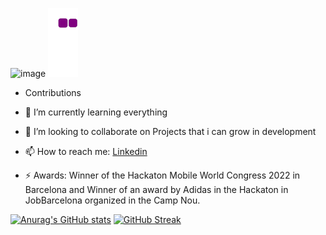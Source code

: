 ![image](https://user-images.githubusercontent.com/87933510/171720654-14618145-1a1b-42e0-853c-0704c0494649.png)
![snake gif](https://github.com/erickayalarias/erickayalarias/blob/output/github-contribution-grid-snake.gif)
- Contributions

- 🌱 I’m currently learning everything
- 👯 I’m looking to collaborate on Projects that i can grow in development
- 📫 How to reach me: [Linkedin](https://www.linkedin.com/in/erick-ayala-arias/)
- ⚡ Awards: Winner of the Hackaton Mobile World Congress 2022 in Barcelona and Winner of an award by Adidas in the Hackaton in JobBarcelona organized in the Camp Nou.


[![Anurag's GitHub stats](https://github-readme-stats.vercel.app/api?username=erickayalarias)](https://github.com/anuraghazra/github-readme-stats)
[![GitHub Streak](https://github-readme-streak-stats.herokuapp.com/?user=DenverCoder1)](https://git.io/streak-stats)
